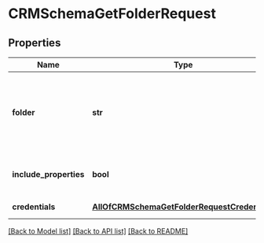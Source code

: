 # CRMSchemaGetFolderRequest

## Properties
Name | Type | Description | Notes
------------ | ------------- | ------------- | -------------
**folder** | **str** | Folder identifier.&lt;div&gt;&lt;i&gt;Can be either application folder name, or FolderID.&lt;/i&gt;&lt;/div&gt; | 
**include_properties** | **bool** | Get folder properties&lt;div&gt;&lt;i&gt;Defaults to False&lt;/i&gt;&lt;/div&gt; | [optional] 
**credentials** | [**AllOfCRMSchemaGetFolderRequestCredentials**](AllOfCRMSchemaGetFolderRequestCredentials.md) | Company API credentials | 

[[Back to Model list]](../README.md#documentation-for-models) [[Back to API list]](../README.md#documentation-for-api-endpoints) [[Back to README]](../README.md)

